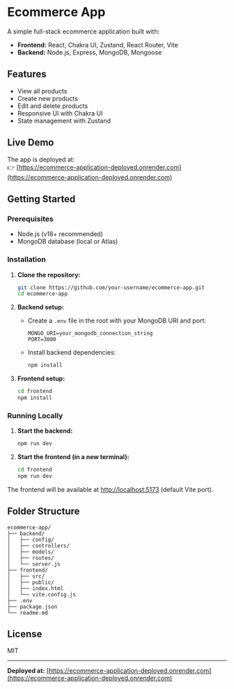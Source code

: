 # Ecommerce App

A simple full-stack ecommerce application built with:

- **Frontend:** React, Chakra UI, Zustand, React Router, Vite
- **Backend:** Node.js, Express, MongoDB, Mongoose

## Features

- View all products
- Create new products
- Edit and delete products
- Responsive UI with Chakra UI
- State management with Zustand

## Live Demo

The app is deployed at:  
👉 [https://ecommerce-application-deployed.onrender.com](https://ecommerce-application-deployed.onrender.com)

## Getting Started

### Prerequisites

- Node.js (v18+ recommended)
- MongoDB database (local or Atlas)

### Installation

1. **Clone the repository:**
   ```sh
   git clone https://github.com/your-username/ecommerce-app.git
   cd ecommerce-app
   ```

2. **Backend setup:**
   - Create a `.env` file in the root with your MongoDB URI and port:
     ```
     MONGO_URI=your_mongodb_connection_string
     PORT=3000
     ```
   - Install backend dependencies:
     ```sh
     npm install
     ```

3. **Frontend setup:**
   ```sh
   cd frontend
   npm install
   ```

### Running Locally

1. **Start the backend:**
   ```sh
   npm run dev
   ```
2. **Start the frontend (in a new terminal):**
   ```sh
   cd frontend
   npm run dev
   ```

The frontend will be available at [http://localhost:5173](http://localhost:5173) (default Vite port).

## Folder Structure

```
ecommerce-app/
├── backend/
│   ├── config/
│   ├── controllers/
│   ├── models/
│   ├── routes/
│   └── server.js
├── frontend/
│   ├── src/
│   ├── public/
│   ├── index.html
│   └── vite.config.js
├── .env
├── package.json
└── readme.md
```

## License

MIT

---

**Deployed at:** [https://ecommerce-application-deployed.onrender.com](https://ecommerce-application-deployed.onrender.com)